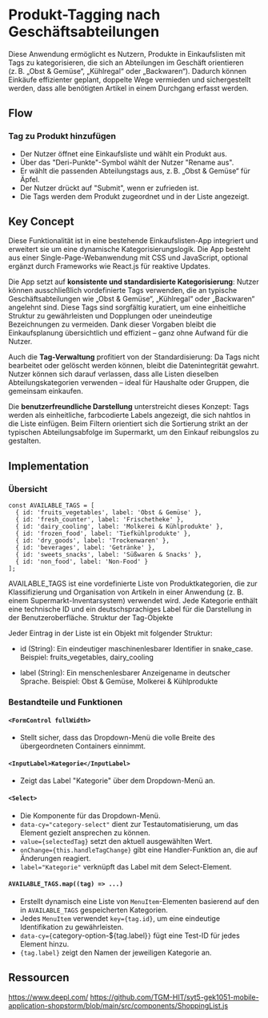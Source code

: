 # Produkt-Tagging nach Geschäftsabteilungen
Diese Anwendung ermöglicht es Nutzern, Produkte in Einkaufslisten mit Tags zu kategorisieren, die sich an Abteilungen im Geschäft orientieren 
(z. B. „Obst & Gemüse“, „Kühlregal“ oder „Backwaren“). Dadurch können Einkäufe effizienter geplant, doppelte Wege vermieden und sichergestellt werden, dass alle benötigten Artikel in einem Durchgang erfasst werden.

## Flow
### Tag zu Produkt hinzufügen
- Der Nutzer öffnet eine Einkaufsliste und wählt ein Produkt aus.
- Über das "Deri-Punkte"-Symbol wählt der Nutzer "Rename aus".
- Er wählt die passenden Abteilungstags aus, z. B. „Obst & Gemüse“ für Äpfel.
- Der Nutzer drückt auf "Submit", wenn er zufrieden ist.
- Die Tags werden dem Produkt zugeordnet und in der Liste angezeigt.

## Key Concept
Diese Funktionalität ist in eine bestehende Einkaufslisten-App integriert und erweitert sie um eine dynamische Kategorisierungslogik. Die App besteht aus einer Single-Page-Webanwendung mit CSS und JavaScript, optional ergänzt durch Frameworks wie React.js für reaktive Updates.

Die App setzt auf **konsistente und standardisierte Kategorisierung**: Nutzer können ausschließlich vordefinierte Tags verwenden, die an typische Geschäftsabteilungen wie „Obst & Gemüse“, „Kühlregal“ oder „Backwaren“ angelehnt sind. Diese Tags sind sorgfältig kuratiert, um eine einheitliche Struktur zu gewährleisten und Dopplungen oder uneindeutige Bezeichnungen zu vermeiden. Dank dieser Vorgaben bleibt die Einkaufsplanung übersichtlich und effizient – ganz ohne Aufwand für die Nutzer.

Auch die **Tag-Verwaltung** profitiert von der Standardisierung: Da Tags nicht bearbeitet oder gelöscht werden können, bleibt die Datenintegrität gewahrt. Nutzer können sich darauf verlassen, dass alle Listen dieselben Abteilungskategorien verwenden – ideal für Haushalte oder Gruppen, die gemeinsam einkaufen.

Die **benutzerfreundliche Darstellung** unterstreicht dieses Konzept: Tags werden als einheitliche, farbcodierte Labels angezeigt, die sich nahtlos in die Liste einfügen. Beim Filtern orientiert sich die Sortierung strikt an der typischen Abteilungsabfolge im Supermarkt, um den Einkauf reibungslos zu gestalten.

## Implementation

### Übersicht

```{Javascript}
const AVAILABLE_TAGS = [
  { id: 'fruits_vegetables', label: 'Obst & Gemüse' },
  { id: 'fresh_counter', label: 'Frischetheke' },
  { id: 'dairy_cooling', label: 'Molkerei & Kühlprodukte' },
  { id: 'frozen_food', label: 'Tiefkühlprodukte' },
  { id: 'dry_goods', label: 'Trockenwaren' },
  { id: 'beverages', label: 'Getränke' },
  { id: 'sweets_snacks', label: 'Süßwaren & Snacks' },
  { id: 'non_food', label: 'Non-Food' }
];
```

AVAILABLE_TAGS ist eine vordefinierte Liste von Produktkategorien, die zur Klassifizierung und Organisation von Artikeln in einer Anwendung (z. B. einem Supermarkt-Inventarsystem) verwendet wird. Jede Kategorie enthält eine technische ID und ein deutschsprachiges Label für die Darstellung in der Benutzeroberfläche.
Struktur der Tag-Objekte

Jeder Eintrag in der Liste ist ein Objekt mit folgender Struktur:

  - id (String):
  Ein eindeutiger maschinenlesbarer Identifier in snake_case.
  Beispiel: fruits_vegetables, dairy_cooling

  - label (String):
  Ein menschenlesbarer Anzeigename in deutscher Sprache.
  Beispiel: Obst & Gemüse, Molkerei & Kühlprodukte

### Bestandteile und Funktionen

#### **`<FormControl fullWidth>`**
- Stellt sicher, dass das Dropdown-Menü die volle Breite des übergeordneten Containers einnimmt.

#### **`<InputLabel>Kategorie</InputLabel>`**
- Zeigt das Label "Kategorie" über dem Dropdown-Menü an.

#### **`<Select>`**
- Die Komponente für das Dropdown-Menü.
- `data-cy="category-select"` dient zur Testautomatisierung, um das Element gezielt ansprechen zu können.
- `value={selectedTag}` setzt den aktuell ausgewählten Wert.
- `onChange={this.handleTagChange}` gibt eine Handler-Funktion an, die auf Änderungen reagiert.
- `label="Kategorie"` verknüpft das Label mit dem Select-Element.

#### **`AVAILABLE_TAGS.map((tag) => ...)`**
- Erstellt dynamisch eine Liste von `MenuItem`-Elementen basierend auf den in `AVAILABLE_TAGS` gespeicherten Kategorien.
- Jedes `MenuItem` verwendet `key={tag.id}`, um eine eindeutige Identifikation zu gewährleisten.
- `data-cy={`category-option-${tag.label}`}` fügt eine Test-ID für jedes Element hinzu.
- `{tag.label}` zeigt den Namen der jeweiligen Kategorie an.

## Ressourcen
https://www.deepl.com/
https://github.com/TGM-HIT/syt5-gek1051-mobile-application-shopstorm/blob/main/src/components/ShoppingList.js

